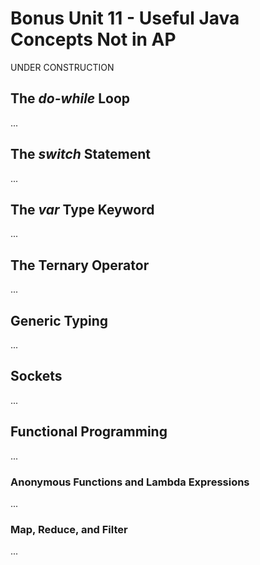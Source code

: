 # Bonus Unit 11 - Useful Java Concepts Not in AP
UNDER CONSTRUCTION


## The *do-while* Loop
...



## The *switch* Statement
...



## The *var* Type Keyword
...



## The Ternary Operator
...



## Generic Typing
...



## Sockets
...




## Functional Programming
...




### Anonymous Functions and Lambda Expressions
...




### Map, Reduce, and Filter
...
